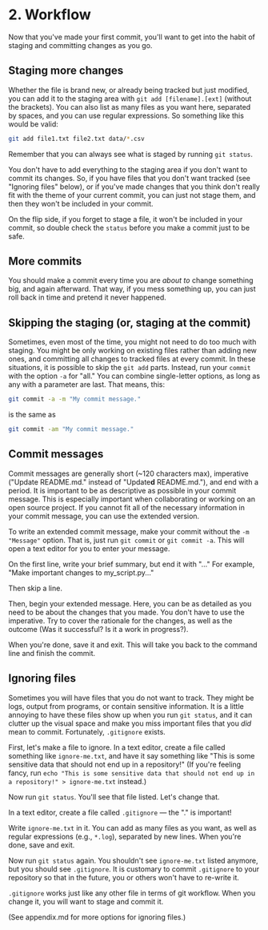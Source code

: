 # 2. Workflow

Now that you've made your first commit, you'll want to get into the habit of
staging and committing changes as you go.

## Staging more changes

Whether the file is brand new, or already being tracked but just modified, you
can add it to the staging area with `git add [filename].[ext]` (without the
brackets). You can also list as many files as you want here, separated by
spaces, and you can use regular expressions. So something like this would be
valid:

```sh
git add file1.txt file2.txt data/*.csv
```

Remember that you can always see what is staged by running `git status`.

You don't have to add everything to the staging area if you don't want to
commit its changes. So, if you have files that you don't want tracked (see
"Ignoring files" below), or if you've made changes that you think don't really
fit with the theme of your current commit, you can just not stage them, and
then they won't be included in your commit.

On the flip side, if you forget to stage a file, it won't be included in your
commit, so double check the `status` before you make a commit just to be safe.

## More commits

You should make a commit every time you are *about to* change something big,
and again afterward. That way, if you mess something up, you can just roll back
in time and pretend it never happened.

## Skipping the staging (or, staging at the commit)

Sometimes, even most of the time, you might not need to do too much with staging.
You might be only working on existing files rather than adding new ones, and
committing all changes to tracked files at every commit. In these situations,
it is possible to skip the `git add` parts. Instead, run your `commit` with the
option `-a` for "all." You can combine single-letter options, as long as any with a
parameter are last. That means, this:

```sh
git commit -a -m "My commit message."
```

is the same as

```sh
git commit -am "My commit message."
```

## Commit messages

Commit messages are generally short (~120 characters max), imperative ("Update
README.md." instead of "Update**d** README.md."), and end with a period. It is
important to be as descriptive as possible in your commit message. This is
especially important when collaborating or working on an open source project.
If you cannot fit all of the necessary information in your commit message,
you can use the extended version.

To write an extended commit message, make your commit without the `-m "Message"`
option. That is, just run `git commit` or `git commit -a`. This will open a
text editor for you to enter your message.

On the first line, write your brief summary, but end it with "..." For example,
"Make important changes to my_script.py..."

Then skip a line.

Then, begin your extended message. Here, you can be as detailed as you need to
be about the changes that you made. You don't have to use the imperative. Try
to cover the rationale for the changes, as well as the outcome (Was it
successful? Is it a work in progress?).

When you're done, save it and exit. This will take you back to the command line
and finish the commit.

## Ignoring files

Sometimes you will have files that you do not want to track. They might be logs,
output from programs, or contain sensitive information. It is a little annoying
to have these files show up when you run `git status`, and it can clutter up
the visual space and make you miss important files that you *did* mean to
commit. Fortunately, `.gitignore` exists.

First, let's make a file to ignore. In a text editor, create a file called
something like `ignore-me.txt`, and have it say something like "This is some
sensitive data that should not end up in a repository!" (If you're feeling
fancy, run `echo "This is some sensitive data that should not end up in a
repository!" > ignore-me.txt` instead.)

Now run `git status`. You'll see that file listed. Let's change that.

In a text editor, create a file called `.gitignore` — the "." is important!

Write `ignore-me.txt` in it. You can add as many files as you want, as well as
regular expressions (e.g., `*.log`), separated by new lines. When you're done,
save and exit.

Now run `git status` again. You shouldn't see `ignore-me.txt` listed anymore,
but you should see `.gitignore`. It is customary to commit `.gitignore` to your
repository so that in the future, you or others won't have to re-write it.

`.gitignore` works just like any other file in terms of git workflow. When you
change it, you will want to stage and commit it.

(See appendix.md for more options for ignoring files.)
